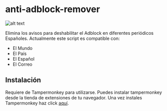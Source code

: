 # anti-adblock-remover

![alt text](https://i.imgur.com/1NGoCox.png)

Elimina los avisos para deshabilitar el Adblock en diferentes periódicos Españoles. Actualmente este script es compatible con:
- El Mundo
- El País
- El Español
- El Correo

## Instalación

Requiere de Tampermonkey para utilizarse. Puedes instalar tampermonkey desde la tienda de extensiones de tu navegador. Una vez instales Tampermonkey haz click [aquí](https://github.com/mikelgmh/anti-adblock-remover/raw/master/script.user.js).

